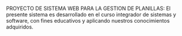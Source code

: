 PROYECTO DE SISTEMA WEB PARA LA GESTION DE PLANILLAS: 
El presente sistema es desarrollado en el curso integrador de sistemas y software, con fines educativos y aplicando nuestros conocimientos adquiridos.
